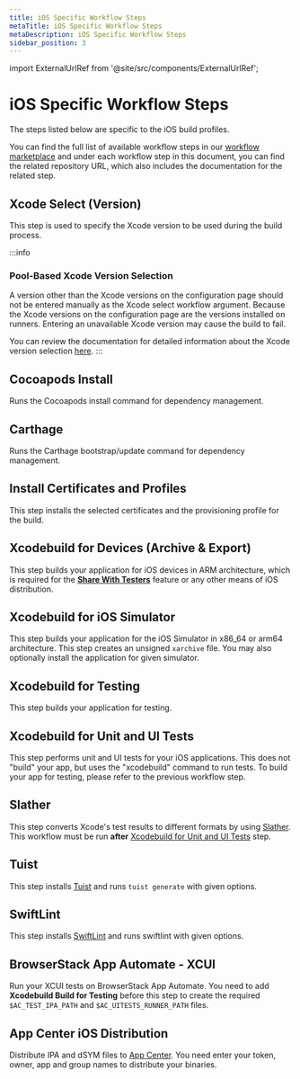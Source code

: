 ```yaml
---
title: iOS Specific Workflow Steps
metaTitle: iOS Specific Workflow Steps
metaDescription: iOS Specific Workflow Steps
sidebar_position: 3
---
```


import ExternalUrlRef from '@site/src/components/ExternalUrlRef';


# iOS Specific Workflow Steps

The steps listed below are specific to the iOS build profiles.

You can find the full list of available workflow steps in our [workflow marketplace](https://github.com/appcircleio/appcircle-workflow-components) and under each workflow step in this document, you can find the related repository URL, which also includes the documentation for the related step.

## Xcode Select (Version)

This step is used to specify the Xcode version to be used during the build process.

<ExternalUrlRef url="https://github.com/appcircleio/appcircle-xcode-select-component" title="Appcircle XCode Select Component"/>

:::info
### Pool-Based Xcode Version Selection

A version other than the Xcode versions on the configuration page should not be entered manually as the Xcode select workflow argument.
Because the Xcode versions on the configuration page are the versions installed on runners.
Entering an unavailable Xcode version may cause the build to fail.

You can review the documentation for detailed information about the Xcode version selection [here](../self-hosted-appcircle/self-hosted-runner/configure-runner/manage-pools.md/#pool-based-xcode-version-selection).
:::

## Cocoapods Install

Runs the Cocoapods install command for dependency management.

<ExternalUrlRef url="https://github.com/appcircleio/appcircle-cocoapods-component" title="Appcircle Cocoapods Component"/>

## Carthage

Runs the Carthage bootstrap/update command for dependency management.

<ExternalUrlRef url="https://github.com/appcircleio/appcircle-carthage-component" title="Appcircle Carthage Component"/>

## Install Certificates and Profiles

This step installs the selected certificates and the provisioning profile for the build.

<ExternalUrlRef url="https://github.com/appcircleio/appcircle-ios-install-certificates-and-profiles-component" title="Appcircle iOS Install Certificates and Profiles Component"/>

## Xcodebuild for Devices (Archive & Export)

This step builds your application for iOS devices in ARM architecture, which is required for the [**Share With Testers**](../distribute/create-or-select-a-distribution-profile.md) feature or any other means of iOS distribution.

<ExternalUrlRef url="https://github.com/appcircleio/appcircle-ios-build-sign-component" title="Appcircle iOS Build Sign Component"/>

## Xcodebuild for iOS Simulator

This step builds your application for the iOS Simulator in x86_64 or arm64 architecture. This step creates an unsigned `xarchive` file. You may also optionally install the application for given simulator.

<ExternalUrlRef url="https://github.com/appcircleio/appcircle-ios-build-simulator" title="Appcircle iOS Build Simulator"/>

## Xcodebuild for Testing

This step builds your application for testing.

<ExternalUrlRef url="https://github.com/appcircleio/appcircle-ios-build-for-testing" title="Appcircle iOS Build for Testing"/>

## Xcodebuild for Unit and UI Tests

This step performs unit and UI tests for your iOS applications. This does not "build" your app, but uses the "xcodebuild" command to run tests. To build your app for testing, please refer to the previous workflow step.

<ExternalUrlRef url="https://github.com/appcircleio/appcircle-ios-test-component/" title="Appcircle iOS Test Component"/>

## Slather

This step converts Xcode's test results to different formats by using [Slather](https://github.com/SlatherOrg/slather/). This workflow must be run **after** [Xcodebuild for Unit and UI Tests](#xcodebuild-for-unit-and-ui-tests) step.

<ExternalUrlRef url="https://github.com/appcircleio/appcircle-slather-component" title="Appcircle Slather Component"/>

## Tuist

This step installs [Tuist](https://wwww.tuist.io/) and runs `tuist generate` with given options.

<ExternalUrlRef url="https://github.com/appcircleio/appcircle-tuist-component" title="Appcircle Tuist Component"/>

## SwiftLint

This step installs [SwiftLint](https://github.com/realm/SwiftLint/) and runs swiftlint with given options.

<ExternalUrlRef url="https://github.com/appcircleio/appcircle-swiftlint-component" title="appcircle-swiftlint-component"/>

## BrowserStack App Automate - XCUI

Run your XCUI tests on BrowserStack App Automate. You need to add **Xcodebuild Build for Testing** before this step to create the required `$AC_TEST_IPA_PATH` and `$AC_UITESTS_RUNNER_PATH` files.

<ExternalUrlRef url="https://github.com/appcircleio/appcircle-browserstack-xcui-component" title="Appcircle Browserstack xcui Component"/>

## App Center iOS Distribution

Distribute IPA and dSYM files to [App Center](https://appcenter.ms/). You need enter your token, owner, app and group names to distribute your binaries.

<ExternalUrlRef url="https://github.com/appcircleio/appcircle-ios-appcenter-distribute-component" title="Appcircle iOS Appcenter Distribute Component"/>
